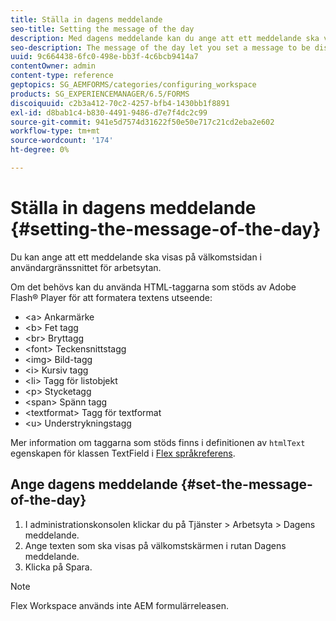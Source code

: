 ```yaml
---
title: Ställa in dagens meddelande
seo-title: Setting the message of the day
description: Med dagens meddelande kan du ange att ett meddelande ska visas på välkomstsidan i gränssnittet för arbetsytan.
seo-description: The message of the day let you set a message to be displayed on the Welcome page in the Workspace user interface.
uuid: 9c664438-6fc0-498e-bb3f-4c6bcb9414a7
contentOwner: admin
content-type: reference
geptopics: SG_AEMFORMS/categories/configuring_workspace
products: SG_EXPERIENCEMANAGER/6.5/FORMS
discoiquuid: c2b3a412-70c2-4257-bfb4-1430bb1f8891
exl-id: d8bab1c4-b830-4491-9486-d7e7f4dc2c99
source-git-commit: 941e5d7574d31622f50e50e717c21cd2eba2e602
workflow-type: tm+mt
source-wordcount: '174'
ht-degree: 0%

---
```


# Ställa in dagens meddelande {#setting-the-message-of-the-day}

Du kan ange att ett meddelande ska visas på välkomstsidan i användargränssnittet för arbetsytan.

Om det behövs kan du använda HTML-taggarna som stöds av Adobe Flash® Player för att formatera textens utseende:

* &lt;a> Ankarmärke
* &lt;b> Fet tagg
* &lt;br> Bryttagg
* &lt;font> Teckensnittstagg
* &lt;img> Bild-tagg
* &lt;i> Kursiv tagg
* &lt;li> Tagg för listobjekt
* &lt;p> Stycketagg
* &lt;span> Spänn tagg
* &lt;textformat> Tagg för textformat
* &lt;u> Understrykningstagg

Mer information om taggarna som stöds finns i definitionen av `htmlText` egenskapen för klassen TextField i [Flex språkreferens](https://flex.apache.org/).

## Ange dagens meddelande {#set-the-message-of-the-day}

1. I administrationskonsolen klickar du på Tjänster > Arbetsyta > Dagens meddelande.
1. Ange texten som ska visas på välkomstskärmen i rutan Dagens meddelande.
1. Klicka på Spara.

>[!NOTE]
>
>Flex Workspace används inte AEM formulärreleasen.
